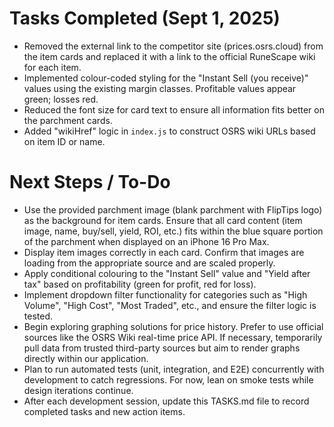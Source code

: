 # Tasks Completed (Sept 1, 2025)

- Removed the external link to the competitor site (prices.osrs.cloud) from the item cards and replaced it with a link to the official RuneScape wiki for each item.
- Implemented colour-coded styling for the "Instant Sell (you receive)" values using the existing margin classes. Profitable values appear green; losses red.
- Reduced the font size for card text to ensure all information fits better on the parchment cards.
- Added "wikiHref" logic in `index.js` to construct OSRS wiki URLs based on item ID or name.

# Next Steps / To-Do

- Use the provided parchment image (blank parchment with FlipTips logo) as the background for item cards. Ensure that all card content (item image, name, buy/sell, yield, ROI, etc.) fits within the blue square portion of the parchment when displayed on an iPhone 16 Pro Max.
- Display item images correctly in each card. Confirm that images are loading from the appropriate source and are scaled properly.
- Apply conditional colouring to the "Instant Sell" value and "Yield after tax" based on profitability (green for profit, red for loss).
- Implement dropdown filter functionality for categories such as "High Volume", "High Cost", "Most Traded", etc., and ensure the filter logic is tested.
- Begin exploring graphing solutions for price history. Prefer to use official sources like the OSRS Wiki real-time price API. If necessary, temporarily pull data from trusted third-party sources but aim to render graphs directly within our application.
- Plan to run automated tests (unit, integration, and E2E) concurrently with development to catch regressions. For now, lean on smoke tests while design iterations continue.
- After each development session, update this TASKS.md file to record completed tasks and new action items.
